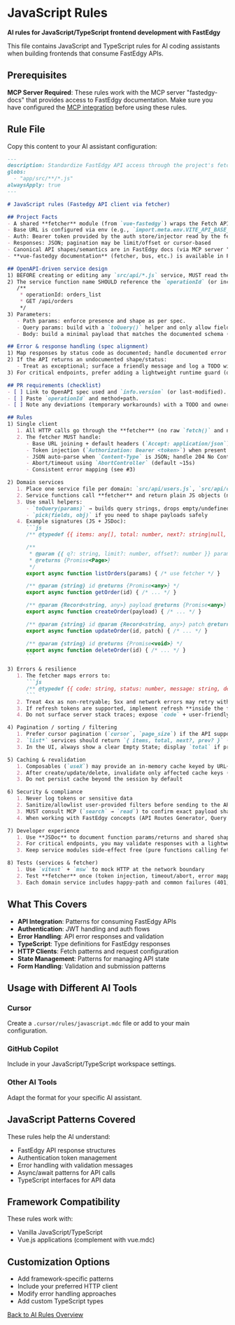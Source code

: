 # JavaScript Rules

**AI rules for JavaScript/TypeScript frontend development with FastEdgy**

This file contains JavaScript and TypeScript rules for AI coding assistants when building frontends that consume FastEdgy APIs.

## Prerequisites

**MCP Server Required**: These rules work with the MCP server "fastedgy-docs" that provides access to FastEdgy documentation. Make sure you have configured the [MCP integration](../mcp.md) before using these rules.

## Rule File

Copy this content to your AI assistant configuration:

```markdown title="javascript.mdc"
---
description: Standardize FastEdgy API access through the project's fetcher (errors, pagination, caching, tests)
globs:
  - "app/src/**/*.js"
alwaysApply: true
---

# JavaScript rules (Fastedgy API client via fetcher)

## Project Facts
- A shared **fetcher** module (from `vue-fastedgy`) wraps the Fetch API
- Base URL is configured via env (e.g., `import.meta.env.VITE_API_BASE_URL`) or fetcher init
- Auth: Bearer token provided by the auth store/injector read by the fetcher
- Responses: JSON; pagination may be limit/offset or cursor-based
- Canonical API shapes/semantics are in FastEdgy docs (via MCP server "fastedgy-docs")
- **vue-fastedgy documentation** (fetcher, bus, etc.) is available in FastEdgy docs section "Vue.js" (accessible via MCP)

## OpenAPI-driven service design
1) BEFORE creating or editing any `src/api/*.js` service, MUST read the OpenAPI spec (from development server at /openapi.json) and locate the target operation.
2) The service function name SHOULD reference the `operationId` (or include it in a JSDoc tag), e.g.:
   /**
    * operationId: orders_list
    * GET /api/orders
    */
3) Parameters:
   - Path params: enforce presence and shape as per spec.
   - Query params: build with a `toQuery()` helper and only allow fields listed in the spec.
   - Body: build a minimal payload that matches the documented schema (drop unknowns).

## Error & response handling (spec alignment)
1) Map responses by status code as documented; handle documented error shapes first.
2) If the API returns an undocumented shape/status:
   - Treat as exceptional; surface a friendly message and log a TODO with the observed delta.
3) For critical endpoints, prefer adding a lightweight runtime guard (optional) to assert top-level fields documented by the spec.

## PR requirements (checklist)
- [ ] Link to OpenAPI spec used and `info.version` (or last-modified).
- [ ] Paste `operationId` and method+path.
- [ ] Note any deviations (temporary workarounds) with a TODO and owner.

## Rules
1) Single client
   1. All HTTP calls go through the **fetcher** (no raw `fetch()` and no third-party clients)
   2. The fetcher MUST handle:
      - Base URL joining + default headers (`Accept: application/json`)
      - Token injection (`Authorization: Bearer <token>`) when present
      - JSON auto-parse when `Content-Type` is JSON; handle 204 No Content
      - Abort/timeout using `AbortController` (default ~15s)
      - Consistent error mapping (see #3)

2) Domain services
   1. Place one service file per domain: `src/api/users.js`, `src/api/orders.js`, …
   2. Service functions call **fetcher** and return plain JS objects (never raw `Response`)
   3. Use small helpers:
      - `toQuery(params)` → builds query strings, drops empty/undefined
      - `pick(fields, obj)` if you need to shape payloads safely
   4. Example signatures (JS + JSDoc):
      ```js
      /** @typedef {{ items: any[], total: number, next?: string|null, prev?: string|null }} Page */

      /**
       * @param {{ q?: string, limit?: number, offset?: number }} params
       * @returns {Promise<Page>}
       */
      export async function listOrders(params) { /* use fetcher */ }

      /** @param {string} id @returns {Promise<any>} */
      export async function getOrder(id) { /* ... */ }

      /** @param {Record<string, any>} payload @returns {Promise<any>} */
      export async function createOrder(payload) { /* ... */ }

      /** @param {string} id @param {Record<string, any>} patch @returns {Promise<any>} */
      export async function updateOrder(id, patch) { /* ... */ }

      /** @param {string} id @returns {Promise<void>} */
      export async function deleteOrder(id) { /* ... */ }
      ```

3) Errors & resilience
   1. The fetcher maps errors to:
      ```js
      /** @typedef {{ code: string, status: number, message: string, details?: any }} ApiError */
      ```
   2. Treat 4xx as non-retryable; 5xx and network errors may retry with exponential backoff (max 2)
   3. If refresh tokens are supported, implement refresh **inside the fetcher** (single-flight lock), not in services
   4. Do not surface server stack traces; expose `code` + user-friendly `message`

4) Pagination / sorting / filtering
   1. Prefer cursor pagination (`cursor`, `page_size`) if the API supports it; otherwise `limit/offset` with `limit=25` default
   2. `list*` services should return `{ items, total, next?, prev? }` (or the canonical documented shape)
   3. In the UI, always show a clear Empty State; display `total` if provided by the API

5) Caching & revalidation
   1. Composables (`useX`) may provide an in-memory cache keyed by URL+params and a `refresh()` method to revalidate
   2. After create/update/delete, invalidate only affected cache keys (don’t nuke everything)
   3. Do not persist cache beyond the session by default

6) Security & compliance
   1. Never log tokens or sensitive data
   2. Sanitize/allowlist user-provided filters before sending to the API
   3. MUST consult MCP (`search` → `read`) to confirm exact payload shapes, status codes, and error envelopes **before** adding/changing a service
   4. When working with FastEdgy concepts (API Routes Generator, Query Builder, Fields Selector, Metadata Generator, Queued Tasks, i18n, Multi Tenant, Email, Storage, Authentication, settings) or vue-fastedgy features (fetcher config, bus, composables), MUST consult MCP **fastedgy-docs** → `search("keywords")` or `search("Vue.js [concept]")` for official patterns

7) Developer experience
   1. Use **JSDoc** to document function params/returns and shared shapes in `src/api/types.js` (or alongside each service)
   2. For critical endpoints, you may validate responses with a lightweight runtime check (e.g., custom guards) where appropriate
   3. Keep service modules side-effect free (pure functions calling fetcher)

8) Tests (services & fetcher)
   1. Use `vitest` + `msw` to mock HTTP at the network boundary
   2. Test **fetcher** once (token injection, timeout/abort, error mapping, retry policy)
   3. Each domain service includes happy-path and common failures (401, 404, 409, 429)
```

## What This Covers

- **API Integration**: Patterns for consuming FastEdgy APIs
- **Authentication**: JWT handling and auth flows
- **Error Handling**: API error responses and validation
- **TypeScript**: Type definitions for FastEdgy responses
- **HTTP Clients**: Fetch patterns and request configuration
- **State Management**: Patterns for managing API state
- **Form Handling**: Validation and submission patterns

## Usage with Different AI Tools

### Cursor
Create a `.cursor/rules/javascript.mdc` file or add to your main configuration.

### GitHub Copilot
Include in your JavaScript/TypeScript workspace settings.

### Other AI Tools
Adapt the format for your specific AI assistant.

## JavaScript Patterns Covered

These rules help the AI understand:

- FastEdgy API response structures
- Authentication token management
- Error handling with validation messages
- Async/await patterns for API calls
- TypeScript interfaces for API data

## Framework Compatibility

These rules work with:

- Vanilla JavaScript/TypeScript
- Vue.js applications (complement with vue.mdc)

## Customization Options

- Add framework-specific patterns
- Include your preferred HTTP client
- Modify error handling approaches
- Add custom TypeScript types

[Back to AI Rules Overview](../ai-rules.md)
